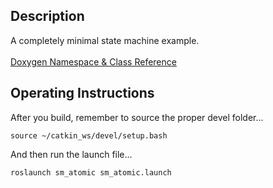 <h2>Description</h2> A completely minimal state machine example.<br></br>
<a href="https://reelrbtx.github.io/SMACC/master/html/namespacesm__atomic.html">Doxygen Namespace & Class Reference</a>
<h2>Operating Instructions</h2>
After you build, remember to source the proper devel folder...

```
source ~/catkin_ws/devel/setup.bash
```

And then run the launch file...

```
roslaunch sm_atomic sm_atomic.launch
```
